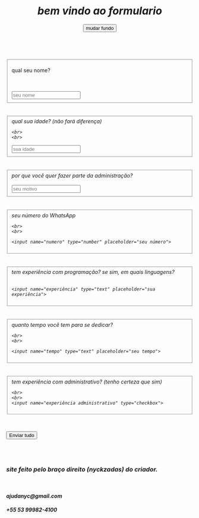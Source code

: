 <!DOCTYPE html>
<html>

<head>
  <meta charset="utf-8">
  <meta name="viewport" content="width=device-width">
  <link href="style.css" rel="stylesheet" type="text/css" />
</head>

<body id="body">
<header>
  <h1><em>bem vindo ao formulario</em></h1>
  
  <button onclick="fun ()">mudar fundo</button>

  <script>
let fundo = true;
let fundo1 = document.getElementById("body");

    
    function fun() {
      if (fundo == true) {
        
        fundo1.style.backgroundColor = "white";
        fundo1.style.color = "black";
        fundo = false;
        
      } else {
        
        fundo1.style.backgroundColor = "black";
        fundo1.style.color = "white";
        fundo = true;
        
      }
    }
  </script>
</header>

<br>
  
<section>
  
<form action="https://formspree.io/f/xldnljlg" method="POST">

<fieldset>
  
  <label>qual seu nome?</label>

<br>
  <br>
  
  <input name="nome" type="text" placeholder="seu nome">
</fieldset>

  <br>
   <br>

  <fieldset>
<label><em>qual sua idade? (não fará diferença)</em</label>

    <br>
    <br>
    
<input name="idade" type="number" placeholder="sua idade">
  </fieldset>

<br>
<br>

<fieldset>
<label><em>por que você quer fazer parte da administração?</em></label>

  <br>
  <br>
  
  <input name="motivo" type="text" placeholder="seu motivo">
</fieldset>

<br>
  <br>

  <fieldset>
<label><em>seu número do WhatsApp</em></label>

    <br>
    <br>
    
    <input name="numero" type="number" placeholder="seu número">
  </fieldset>

  <br>
  <br>

  <fieldset>
<label><em>tem experiência com programação? se sim, em quais linguagens?</em></label>
    <br>
    <br>
    
    <input name="experiência" type="text" placeholder="sua experiência">
  </fieldset>

  <br>
  <br>

  <fieldset>
<label><em>quanto tempo você tem para se dedicar?</em></label>

    <br>
    <br>

    <input name="tempo" type="text" placeholder="seu tempo">
  </fieldset>

  <br>
  <br>

  <fieldset>
<label><em>tem experiência com administrativo? (tenho certeza que sim)</em></label>

    <br>
    <br>
    <input name="experiência administrativo" type="checkbox">
  </fieldset>
</section>

<footer>
  <br>
  
<button class="but" type="submit">Enviar tudo</button>

<br>
  <br>
  
  <h3><em>site feito pelo braço direito (nyckzadas) do criador.</em></h3>
  <br>
  
  <h4>ajudanyc@gmail.com</h4>
  <h5>+55 53 99982-4100</h5>
</footer>
  <script src="script.js"></script>
</body>
</html>
